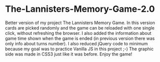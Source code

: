 # The-Lannisters-Memory-Game-2.0
Better version of my project The Lannisters Memory Game. In this version cards are picked randomly and the game can be reloaded with one single click, without refreshing the browser. I also added the information about game time shown when the game is ended (in previous version there was only info about turns number). I also reduced jQuery code to minimum because my goal was to practice Vanilla JS in this project ;-) The graphic side was made in CSS3 just like it was before. Enjoy the game!
